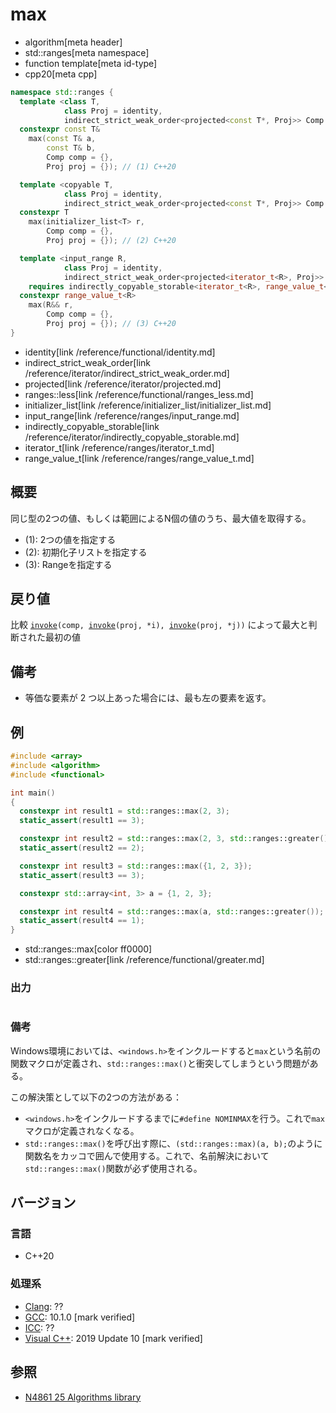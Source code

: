 # max
* algorithm[meta header]
* std::ranges[meta namespace]
* function template[meta id-type]
* cpp20[meta cpp]

```cpp
namespace std::ranges {
  template <class T,
            class Proj = identity,
            indirect_strict_weak_order<projected<const T*, Proj>> Comp = ranges::less>
  constexpr const T&
    max(const T& a,
        const T& b,
        Comp comp = {},
        Proj proj = {}); // (1) C++20

  template <copyable T,
            class Proj = identity,
            indirect_strict_weak_order<projected<const T*, Proj>> Comp = ranges::less>
  constexpr T
    max(initializer_list<T> r,
        Comp comp = {},
        Proj proj = {}); // (2) C++20

  template <input_range R,
            class Proj = identity,
            indirect_strict_weak_order<projected<iterator_t<R>, Proj>> Comp = ranges::less>
    requires indirectly_copyable_storable<iterator_t<R>, range_value_t<R>*>
  constexpr range_value_t<R>
    max(R&& r,
        Comp comp = {},
        Proj proj = {}); // (3) C++20
}
```
* identity[link /reference/functional/identity.md]
* indirect_strict_weak_order[link /reference/iterator/indirect_strict_weak_order.md]
* projected[link /reference/iterator/projected.md]
* ranges::less[link /reference/functional/ranges_less.md]
* initializer_list[link /reference/initializer_list/initializer_list.md]
* input_range[link /reference/ranges/input_range.md]
* indirectly_copyable_storable[link /reference/iterator/indirectly_copyable_storable.md]
* iterator_t[link /reference/ranges/iterator_t.md]
* range_value_t[link /reference/ranges/range_value_t.md]

## 概要
同じ型の2つの値、もしくは範囲によるN個の値のうち、最大値を取得する。

- (1): 2つの値を指定する
- (2): 初期化子リストを指定する
- (3): Rangeを指定する


## 戻り値
比較 [`invoke`](/reference/functional/invoke.md)`(comp, `[`invoke`](/reference/functional/invoke.md)`(proj, *i), `[`invoke`](/reference/functional/invoke.md)`(proj, *j))` によって最大と判断された最初の値

## 備考
- 等価な要素が 2 つ以上あった場合には、最も左の要素を返す。

## 例
```cpp example
#include <array>
#include <algorithm>
#include <functional>

int main()
{
  constexpr int result1 = std::ranges::max(2, 3);
  static_assert(result1 == 3);

  constexpr int result2 = std::ranges::max(2, 3, std::ranges::greater());
  static_assert(result2 == 2);

  constexpr int result3 = std::ranges::max({1, 2, 3});
  static_assert(result3 == 3);

  constexpr std::array<int, 3> a = {1, 2, 3};

  constexpr int result4 = std::ranges::max(a, std::ranges::greater());
  static_assert(result4 == 1);
}
```
* std::ranges::max[color ff0000]
* std::ranges::greater[link /reference/functional/greater.md]

### 出力
```
```

### 備考
Windows環境においては、`<windows.h>`をインクルードすると`max`という名前の関数マクロが定義され、`std::ranges::max()`と衝突してしまうという問題がある。

この解決策として以下の2つの方法がある：

- `<windows.h>`をインクルードするまでに`#define NOMINMAX`を行う。これで`max`マクロが定義されなくなる。
- `std::ranges::max()`を呼び出す際に、`(std::ranges::max)(a, b);`のように関数名をカッコで囲んで使用する。これで、名前解決において`std::ranges::max()`関数が必ず使用される。

## バージョン
### 言語
- C++20

### 処理系
- [Clang](/implementation.md#clang): ??
- [GCC](/implementation.md#gcc): 10.1.0 [mark verified]
- [ICC](/implementation.md#icc): ??
- [Visual C++](/implementation.md#visual_cpp): 2019 Update 10 [mark verified]

## 参照
- [N4861 25 Algorithms library](https://timsong-cpp.github.io/cppwp/n4861/algorithms)
